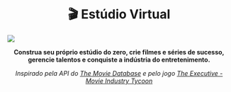 <h1 align="center">
  🎬 Estúdio Virtual
</h1>
<img src="https://github-production-user-asset-6210df.s3.amazonaws.com/93350805/454118025-17b084b0-76f6-48a9-a005-ea8c5ec2481c.png?X-Amz-Algorithm=AWS4-HMAC-SHA256&X-Amz-Credential=AKIAVCODYLSA53PQK4ZA%2F20250611%2Fus-east-1%2Fs3%2Faws4_request&X-Amz-Date=20250611T215637Z&X-Amz-Expires=300&X-Amz-Signature=b436c020f75f5eb7fef11fc60b0d032f9bc9d9bfcac79e92fec9aeda73de58d5&X-Amz-SignedHeaders=host"/>

<p align="center">
  <strong>Construa seu próprio estúdio do zero, crie filmes e séries de sucesso, gerencie talentos e conquiste a indústria do entretenimento.</strong>
</p>

<p align="center">
  <em>Inspirado pela API do <a href="https://www.themoviedb.org/">The Movie Database</a> e pelo jogo <a href="https://store.steampowered.com/app/2315430/The_Executive__Movie_Industry_Tycoon/">The Executive - Movie Industry Tycoon</a></em>
</p>

